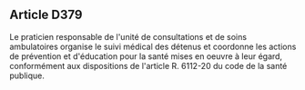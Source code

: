 Article D379
----
Le praticien responsable de l'unité de consultations et de soins ambulatoires
organise le suivi médical des détenus et coordonne les actions de prévention et
d'éducation pour la santé mises en oeuvre à leur égard, conformément aux
dispositions de l'article R. 6112-20 du code de la santé publique.
